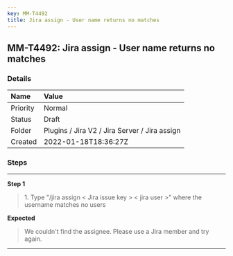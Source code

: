 ```yaml
---
key: MM-T4492
title: Jira assign - User name returns no matches
---
```


## MM-T4492: Jira assign - User name returns no matches

### Details

| Name     | Value                                         |
| :------- | :-------------------------------------------- |
| Priority | Normal                                        |
| Status   | Draft                                         |
| Folder   | Plugins / Jira V2 / Jira Server / Jira assign |
| Created  | 2022-01-18T18:36:27Z                          |

### Steps

<hr/>

**Step 1**

> <article>1. Type &quot;/jira assign &lt; Jira issue key &gt; &lt; jira user &gt;&quot; where the username matches no users</article>

**Expected**

> <article>We couldn't find the assignee. Please use a Jira member and try again.</article>

<hr/>

